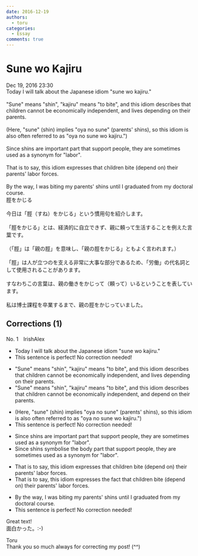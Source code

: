 ```yaml
---
date: 2016-12-19
authors:
  - toru
categories:
  - Essay
comments: true
---
```


# Sune wo Kajiru
<div class="date">Dec 19, 2016 23:30</div>
<div id="post"><div id="body_show_ori">
Today I will talk about the Japanese idiom "sune wo kajiru."<br/><br/>"Sune" means "shin", "kajiru" means "to bite", and this idiom describes that children cannot be economically independent, and lives depending on their parents.<br/><br/>(Here, "sune" (shin) implies "oya no sune" (parents' shins), so this idiom is also often referred to as "oya no sune wo kajiru.")<br/><br/>Since shins are important part that support people, they are sometimes used as a synonym for "labor".<br/><br/>That is to say, this idiom expresses that children bite (depend on) their parents' labor forces.<br/><br/>By the way, I was biting my parents' shins until I graduated from my doctoral course.
</div></div>

<!-- more -->

<div id="post_ja"><div id="body_show_mo">
脛をかじる<br/><br/>今日は「脛（すね）をかじる」という慣用句を紹介します。<br/><br/>「脛をかじる」とは、経済的に自立できず、親に頼って生活することを例えた言葉です。<br/><br/>（「脛」は「親の脛」を意味し、「親の脛をかじる」ともよく言われます。）<br/><br/>「脛」は人が立つのを支える非常に大事な部分であるため、「労働」の代名詞として使用されることがあります。<br/><br/>すなわちこの言葉は、親の働きをかじって（頼って）いるということを表しています。<br/><br/>私は博士課程を卒業するまで、親の脛をかじっていました。
</div></div>

## Corrections (1)
<div id="block"><div class="first_name"> No. 1　<span class="just_name">IrishAlex</span></div><div id="block2">
<ul class="correction_field">
<li class="incorrect">Today I will talk about the Japanese idiom "sune wo kajiru."</li>
<li class="corrected perfect">This sentence is perfect! No correction needed!</li>
</ul>
<ul class="correction_field">
<li class="incorrect">"Sune" means "shin", "kajiru" means "to bite", and this idiom describes that children cannot be economically independent, and lives depending on their parents.</li>
<li class="corrected correct">
"Sune" means "shin", "kajiru" means "to bite", and this idiom describes that children cannot be economically independent, and depend on their parents.
</li>
</ul>
<ul class="correction_field">
<li class="incorrect">(Here, "sune" (shin) implies "oya no sune" (parents' shins), so this idiom is also often referred to as "oya no sune wo kajiru.")</li>
<li class="corrected perfect">This sentence is perfect! No correction needed!</li>
</ul>
<ul class="correction_field">
<li class="incorrect">Since shins are important part that support people, they are sometimes used as a synonym for "labor".</li>
<li class="corrected correct">
Since shins <span class="f_blue">symbolise</span> the <span class="f_blue">body </span>part that support people, they are sometimes used as a synonym for "labor".
</li>
</ul>
<ul class="correction_field">
<li class="incorrect">That is to say, this idiom expresses that children bite (depend on) their parents' labor forces.</li>
<li class="corrected correct">
That is to say, this idiom expresses <span class="f_blue">the fact</span> that children bite (depend on) their parents' labor forces.
</li>
</ul>
<ul class="correction_field">
<li class="incorrect">By the way, I was biting my parents' shins until I graduated from my doctoral course.</li>
<li class="corrected perfect">This sentence is perfect! No correction needed!</li>
</ul>
<p class="comment_small">
 Great text!
 <br/>
 面白かった。:-)
</p>

</div><div class="name"><span class="just_name">Toru</span><br>
Thank you so much always for correcting my post! (^^)
</div>
</div>
